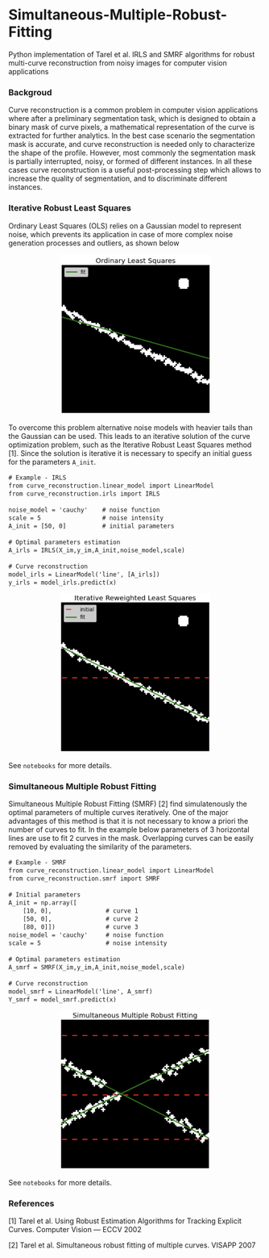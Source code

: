 # Simultaneous-Multiple-Robust-Fitting
Python implementation of Tarel et al. IRLS and SMRF algorithms for robust multi-curve reconstruction from noisy images for computer vision applications

### Backgroud
Curve reconstruction is a common problem in computer vision applications where after a preliminary segmentation task, which is designed to obtain a binary mask of curve pixels, a mathematical representation of the curve is extracted for further analytics. In the best case scenario the segmentation mask is accurate, and curve reconstruction is needed only to characterize the shape of the profile. However, most commonly the segmentation mask is partially interrupted, noisy, or formed of different instances. In all these cases curve reconstruction is a useful post-processing step which allows to increase the quality of segmentation, and to discriminate different instances.

### Iterative Robust Least Squares
Ordinary Least Squares (OLS) relies on a Gaussian model to represent noise, which prevents its application in case of more complex noise generation processes and outliers, as shown below 
<p align="center">
  <img width="300" src="images/OLS.png">
</p>

To overcome this problem alternative noise models with heavier tails than the Gaussian can be used. This leads to an iterative solution of the curve optimization problem, such as the Iterative Robust Least Squares method [1]. Since the solution is iterative it is necessary to specify an initial guess for the parameters `A_init`.
```
# Example - IRLS
from curve_reconstruction.linear_model import LinearModel
from curve_reconstruction.irls import IRLS

noise_model = 'cauchy'    # noise function
scale = 5                 # noise intensity
A_init = [50, 0]          # initial parameters

# Optimal parameters estimation
A_irls = IRLS(X_im,y_im,A_init,noise_model,scale)

# Curve reconstruction
model_irls = LinearModel('line', [A_irls])
y_irls = model_irls.predict(x)
```
<p align="center">
  <img width="300" src="images/IRLS.png">
</p>

See `notebooks` for more details.

### Simultaneous Multiple Robust Fitting
Simultaneous Multiple Robust Fitting (SMRF) [2] find simulatenously the optimal parameters of multiple curves iteratively. One of the major advantages of this method is that it is not necessary to know a priori the number of curves to fit. In the example below parameters of 3 horizontal lines are use to fit 2 curves in the mask. Overlapping curves can be easily removed by evaluating the similarity of the parameters.
```
# Example - SMRF
from curve_reconstruction.linear_model import LinearModel
from curve_reconstruction.smrf import SMRF

# Initial parameters
A_init = np.array([
    [10, 0],               # curve 1 
    [50, 0],               # curve 2 
    [80, 0]])              # curve 3
noise_model = 'cauchy'     # noise function 
scale = 5                  # noise intensity

# Optimal parameters estimation
A_smrf = SMRF(X_im,y_im,A_init,noise_model,scale)

# Curve reconstruction
model_smrf = LinearModel('line', A_smrf)
Y_smrf = model_smrf.predict(x)
```
<p align="center">
  <img width="300" src="images/SMRF.png">
</p>

See `notebooks` for more details.

### References
[1] Tarel et al. Using Robust Estimation Algorithms for Tracking Explicit Curves. Computer Vision — ECCV 2002 

[2] Tarel et al. Simultaneous robust fitting of multiple curves. VISAPP 2007
